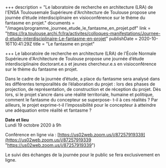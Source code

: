 +++
description = "Le laboratoire de recherche en architecture (LRA) de l'ENSA Toulousemale Supérieure d'Architecture de Toulouse propose une journée d’étude interdisciplinaire en visioconférence sur le thème du fantasme en projet."
documents = "/images/programme_journee_etude_le_fantasme_en_projet.pdf"
link = "https://lra.toulouse.archi.fr/lra/activites/colloques-manifestations/Journee-d-etude-interdisciplinaire-Le-fantasme-en-projet"
publishDate = 2020-10-16T10:41:29Z
title = "Le fantasme en projet"

+++
Le laboratoire de recherche en architecture (LRA) de l'École Normale Supérieure d'Architecture de Toulouse propose une journée d’étude interdisciplinaire doctorant.e.s et jeunes chercheur.e.s en visioconférence sur le thème du fantasme en projet.

Dans le cadre de la journée d’étude, a place du fantasme sera analysé dans les différentes temporalités de l’élaboration du projet : lors des phases de projection, de représentation, de construction et de réception du projet. Dès lors, si le projet s’ancre dans une réalité territoriale, humaine et politique, comment le fantasme du concepteur se superpose- t-il à ces réalités ? Par ailleurs, le projet exprime-t-il l’impossibilité pour le concepteur à atteindre une adéquation entre réalité et fantasme ?

  
**Date et lieu**  
Lundi 19 octobre 2020 à 9h

Conférence en ligne via : [https://us02web.zoom.us/j/87257919339](https://us02web.zoom.us/j/87257919339 "https://us02web.zoom.us/j/87257919339")

Le suivi des échanges de la journée pour le public se fera exclusivement en ligne. 